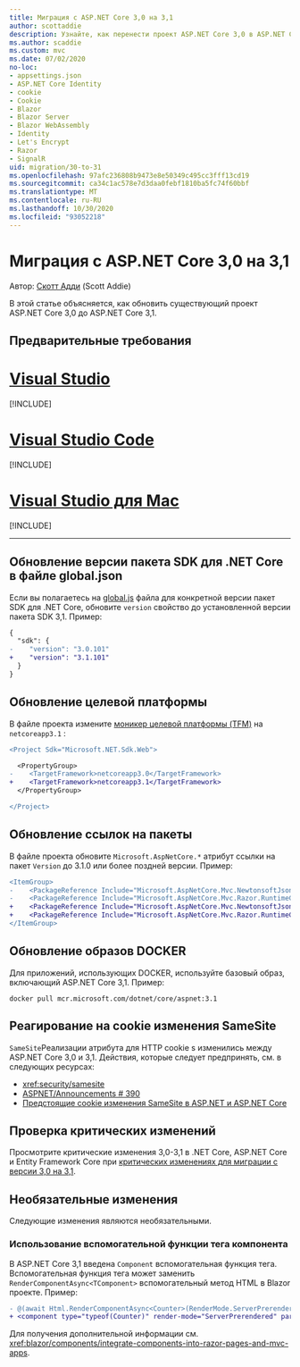 ```yaml
---
title: Миграция с ASP.NET Core 3,0 на 3,1
author: scottaddie
description: Узнайте, как перенести проект ASP.NET Core 3,0 в ASP.NET Core 3,1.
ms.author: scaddie
ms.custom: mvc
ms.date: 07/02/2020
no-loc:
- appsettings.json
- ASP.NET Core Identity
- cookie
- Cookie
- Blazor
- Blazor Server
- Blazor WebAssembly
- Identity
- Let's Encrypt
- Razor
- SignalR
uid: migration/30-to-31
ms.openlocfilehash: 97afc236808b9473e8e50349c495cc3fff13cd19
ms.sourcegitcommit: ca34c1ac578e7d3daa0febf1810ba5fc74f60bbf
ms.translationtype: MT
ms.contentlocale: ru-RU
ms.lasthandoff: 10/30/2020
ms.locfileid: "93052218"
---
```

# <a name="migrate-from-aspnet-core-30-to-31"></a>Миграция с ASP.NET Core 3,0 на 3,1

Автор: [Скотт Адди](https://github.com/scottaddie) (Scott Addie)

В этой статье объясняется, как обновить существующий проект ASP.NET Core 3,0 до ASP.NET Core 3,1.

## <a name="prerequisites"></a>Предварительные требования

# <a name="visual-studio"></a>[Visual Studio](#tab/visual-studio)

[!INCLUDE[](~/includes/net-core-prereqs-vs-3.1.md)]

# <a name="visual-studio-code"></a>[Visual Studio Code](#tab/visual-studio-code)

[!INCLUDE[](~/includes/net-core-prereqs-vsc-3.1.md)]

# <a name="visual-studio-for-mac"></a>[Visual Studio для Mac](#tab/visual-studio-mac)

[!INCLUDE[](~/includes/net-core-prereqs-mac-3.1.md)]

---

## <a name="update-net-core-sdk-version-in-globaljson"></a>Обновление версии пакета SDK для .NET Core в файле global.json

Если вы полагаетесь на [global.js](/dotnet/core/tools/global-json) файла для конкретной версии пакет SDK для .NET Core, обновите `version` свойство до установленной версии пакета SDK 3,1. Пример:

```diff
{
  "sdk": {
-    "version": "3.0.101"
+    "version": "3.1.101"
  }
}
```

## <a name="update-the-target-framework"></a>Обновление целевой платформы

В файле проекта измените [моникер целевой платформы (TFM)](/dotnet/standard/frameworks) на `netcoreapp3.1` :

```diff
<Project Sdk="Microsoft.NET.Sdk.Web">

  <PropertyGroup>
-    <TargetFramework>netcoreapp3.0</TargetFramework>
+    <TargetFramework>netcoreapp3.1</TargetFramework>
  </PropertyGroup>

</Project>
```

## <a name="update-package-references"></a>Обновление ссылок на пакеты

В файле проекта обновите `Microsoft.AspNetCore.*` атрибут ссылки на пакет `Version` до 3.1.0 или более поздней версии. Пример:

```diff
<ItemGroup>
-    <PackageReference Include="Microsoft.AspNetCore.Mvc.NewtonsoftJson" Version="3.0.0" />
-    <PackageReference Include="Microsoft.AspNetCore.Mvc.Razor.RuntimeCompilation" Version="3.0.0" Condition="'$(Configuration)' == 'Debug'" />
+    <PackageReference Include="Microsoft.AspNetCore.Mvc.NewtonsoftJson" Version="3.1.1" />
+    <PackageReference Include="Microsoft.AspNetCore.Mvc.Razor.RuntimeCompilation" Version="3.1.1" Condition="'$(Configuration)' == 'Debug'" />
</ItemGroup>
```

## <a name="update-docker-images"></a>Обновление образов DOCKER

Для приложений, использующих DOCKER, используйте базовый образ, включающий ASP.NET Core 3,1. Пример:

```console
docker pull mcr.microsoft.com/dotnet/core/aspnet:3.1
```

## <a name="react-to-samesite-no-loccookie-changes"></a>Реагирование на cookie изменения SameSite

`SameSite`Реализации атрибута для HTTP cookie s изменились между ASP.NET Core 3,0 и 3,1. Действия, которые следует предпринять, см. в следующих ресурсах:

* <xref:security/samesite>
* [ASPNET/Announcements # 390](https://github.com/aspnet/Announcements/issues/390)
* [Предстоящие cookie изменения SameSite в ASP.NET и ASP.NET Core](https://devblogs.microsoft.com/aspnet/upcoming-samesite-cookie-changes-in-asp-net-and-asp-net-core/)

## <a name="review-breaking-changes"></a>Проверка критических изменений

Просмотрите критические изменения 3,0-3,1 в .NET Core, ASP.NET Core и Entity Framework Core при [критических изменениях для миграции с версии 3,0 на 3,1](/dotnet/core/compatibility/3.0-3.1).

## <a name="optional-changes"></a>Необязательные изменения

Следующие изменения являются необязательными.

### <a name="use-the-component-tag-helper"></a>Использование вспомогательной функции тега компонента

В ASP.NET Core 3,1 введена `Component` вспомогательная функция тега. Вспомогательная функция тега может заменить `RenderComponentAsync<TComponent>` вспомогательный метод HTML в Blazor проекте. Пример:

```diff
- @(await Html.RenderComponentAsync<Counter>(RenderMode.ServerPrerendered, new { IncrementAmount = 10 }))
+ <component type="typeof(Counter)" render-mode="ServerPrerendered" param-IncrementAmount="10" />
```

Для получения дополнительной информации см. <xref:blazor/components/integrate-components-into-razor-pages-and-mvc-apps>.
